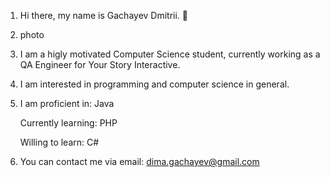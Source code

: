 1. Hi there, my name is Gachayev Dmitrii. 👋
2. photo
3. I am a higly motivated Computer Science student, currently working as a QA Engineer for Your Story Interactive.
4. I am interested in programming and computer science in general.
5. I am proficient in: Java

   Currently learning: PHP

   Willing to learn: C#
8. You can contact me via email: dima.gachayev@gmail.com

